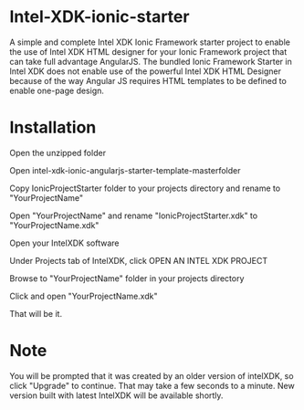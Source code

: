 # Intel-XDK-ionic-starter
A simple and complete Intel XDK Ionic Framework starter project to enable the use of Intel XDK HTML designer for your Ionic Framework project that can take full advantage AngularJS. The bundled Ionic Framework Starter in Intel XDK does not enable use of the powerful Intel XDK HTML Designer because of the way Angular JS requires HTML templates to be defined to enable one-page design.

# Installation
Open the unzipped folder

Open intel-xdk-ionic-angularjs-starter-template-masterfolder

Copy IonicProjectStarter folder to your projects directory and rename to "YourProjectName"

Open "YourProjectName" and rename "IonicProjectStarter.xdk" to "YourProjectName.xdk"

Open your IntelXDK software 

Under Projects tab of IntelXDK, click OPEN AN INTEL XDK PROJECT

Browse to "YourProjectName" folder in your projects directory

Click and open "YourProjectName.xdk"

That will be it. 

# Note
You will be prompted that it was created by an older version of intelXDK, so click "Upgrade" to continue. That may take a few seconds to a minute. New version built with latest IntelXDK will be available shortly.
